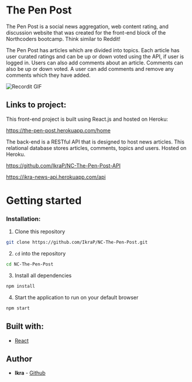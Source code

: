 # The Pen Post

The Pen Post is a social news aggregation, web content rating, and discussion website that was created for the front-end block of the Northcoders bootcamp. Think similar to Reddit!

The Pen Post has articles which are divided into topics. Each article has user curated ratings and can be up or down voted using the API, if user is logged in. Users can also add comments about an article. Comments can also be up or down voted. A user can add comments and remove any comments which they have added.

![Recordit GIF](http://g.recordit.co/8ruijZz4sE.gif)

## Links to project:

This front-end project is built using React.js and hosted on Heroku:

https://the-pen-post.herokuapp.com/home

The back-end is a RESTful API that is designed to host news articles. This relational database stores articles, comments, topics and users. Hosted on Heroku.

https://github.com/IkraP/NC-The-Pen-Post-API

https://ikra-news-api.herokuapp.com/api

# Getting started

### Installation:

1. Clone this repository

```bash
git clone https://github.com/IkraP/NC-The-Pen-Post.git
```

2. `cd` into the repository

```bash
cd NC-The-Pen-Post
```

3. Install all dependencies

```bash
npm install
```

4. Start the application to run on your default browser

```bash
npm start
```

## Built with:

- [React](https://reactjs.org/)

## Author

- **Ikra** - [Github](https://github.com/ikraP)

